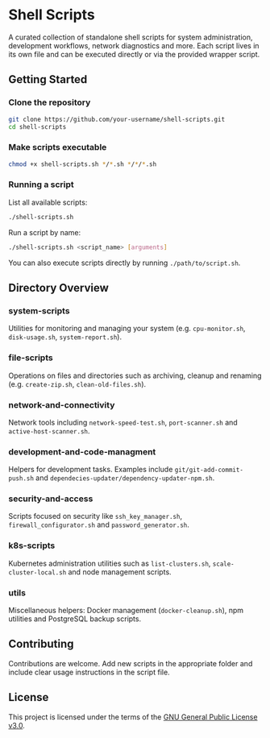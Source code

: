 # Shell Scripts

A curated collection of standalone shell scripts for system administration, development workflows, network diagnostics and more. Each script lives in its own file and can be executed directly or via the provided wrapper script.

## Getting Started

### Clone the repository
```bash
git clone https://github.com/your-username/shell-scripts.git
cd shell-scripts
```

### Make scripts executable
```bash
chmod +x shell-scripts.sh */*.sh */*/*.sh
```

### Running a script
List all available scripts:
```bash
./shell-scripts.sh
```
Run a script by name:
```bash
./shell-scripts.sh <script_name> [arguments]
```
You can also execute scripts directly by running `./path/to/script.sh`.

## Directory Overview

### system-scripts
Utilities for monitoring and managing your system (e.g. `cpu-monitor.sh`, `disk-usage.sh`, `system-report.sh`).

### file-scripts
Operations on files and directories such as archiving, cleanup and renaming (e.g. `create-zip.sh`, `clean-old-files.sh`).

### network-and-connectivity
Network tools including `network-speed-test.sh`, `port-scanner.sh` and `active-host-scanner.sh`.

### development-and-code-managment
Helpers for development tasks. Examples include `git/git-add-commit-push.sh` and `dependecies-updater/dependency-updater-npm.sh`.

### security-and-access
Scripts focused on security like `ssh_key_manager.sh`, `firewall_configurator.sh` and `password_generator.sh`.

### k8s-scripts
Kubernetes administration utilities such as `list-clusters.sh`, `scale-cluster-local.sh` and node management scripts.

### utils
Miscellaneous helpers: Docker management (`docker-cleanup.sh`), npm utilities and PostgreSQL backup scripts.

## Contributing
Contributions are welcome. Add new scripts in the appropriate folder and include clear usage instructions in the script file.

## License
This project is licensed under the terms of the [GNU General Public License v3.0](LICENSE).
